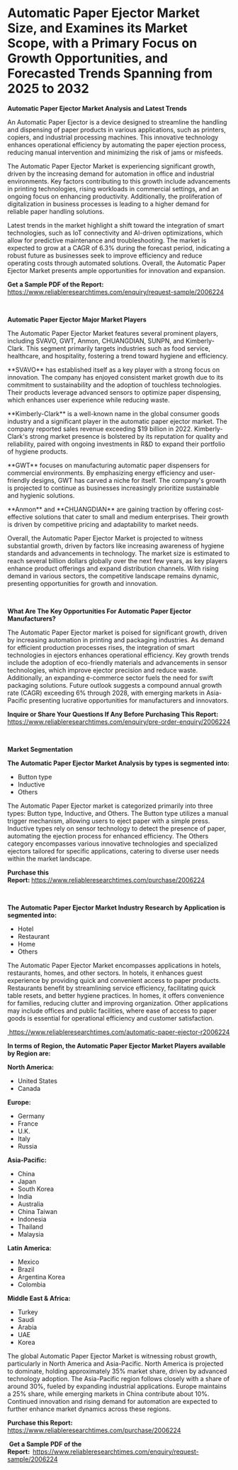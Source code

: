 <p><h1>Automatic Paper Ejector Market Size, and Examines its Market Scope, with a Primary Focus on Growth Opportunities, and Forecasted Trends Spanning from 2025 to 2032</h1></p><p><strong>Automatic Paper Ejector Market Analysis and Latest Trends</strong></p>
<p><p>An Automatic Paper Ejector is a device designed to streamline the handling and dispensing of paper products in various applications, such as printers, copiers, and industrial processing machines. This innovative technology enhances operational efficiency by automating the paper ejection process, reducing manual intervention and minimizing the risk of jams or misfeeds.</p><p>The Automatic Paper Ejector Market is experiencing significant growth, driven by the increasing demand for automation in office and industrial environments. Key factors contributing to this growth include advancements in printing technologies, rising workloads in commercial settings, and an ongoing focus on enhancing productivity. Additionally, the proliferation of digitalization in business processes is leading to a higher demand for reliable paper handling solutions.</p><p>Latest trends in the market highlight a shift toward the integration of smart technologies, such as IoT connectivity and AI-driven optimizations, which allow for predictive maintenance and troubleshooting. The market is expected to grow at a CAGR of 6.3% during the forecast period, indicating a robust future as businesses seek to improve efficiency and reduce operating costs through automated solutions. Overall, the Automatic Paper Ejector Market presents ample opportunities for innovation and expansion.</p></p>
<p><strong>Get a Sample PDF of the Report:&nbsp;</strong> <a href="https://www.reliableresearchtimes.com/enquiry/request-sample/2006224?utm_campaign=2524&utm_medium=2&utm_source=Github&utm_content=ia&utm_term=12042025&utm_id=automatic-paper-ejector">https://www.reliableresearchtimes.com/enquiry/request-sample/2006224</a></p>
<p>&nbsp;</p>
<p><strong>Automatic Paper Ejector Major Market Players</strong></p>
<p><p>The Automatic Paper Ejector Market features several prominent players, including SVAVO, GWT, Anmon, CHUANGDIAN, SUNPN, and Kimberly-Clark. This segment primarily targets industries such as food service, healthcare, and hospitality, fostering a trend toward hygiene and efficiency.</p><p>**SVAVO** has established itself as a key player with a strong focus on innovation. The company has enjoyed consistent market growth due to its commitment to sustainability and the adoption of touchless technologies. Their products leverage advanced sensors to optimize paper dispensing, which enhances user experience while reducing waste.</p><p>**Kimberly-Clark** is a well-known name in the global consumer goods industry and a significant player in the automatic paper ejector market. The company reported sales revenue exceeding $19 billion in 2022. Kimberly-Clark's strong market presence is bolstered by its reputation for quality and reliability, paired with ongoing investments in R&D to expand their portfolio of hygiene products.</p><p>**GWT** focuses on manufacturing automatic paper dispensers for commercial environments. By emphasizing energy efficiency and user-friendly designs, GWT has carved a niche for itself. The company's growth is projected to continue as businesses increasingly prioritize sustainable and hygienic solutions.</p><p>**Anmon** and **CHUANGDIAN** are gaining traction by offering cost-effective solutions that cater to small and medium enterprises. Their growth is driven by competitive pricing and adaptability to market needs.</p><p>Overall, the Automatic Paper Ejector Market is projected to witness substantial growth, driven by factors like increasing awareness of hygiene standards and advancements in technology. The market size is estimated to reach several billion dollars globally over the next few years, as key players enhance product offerings and expand distribution channels. With rising demand in various sectors, the competitive landscape remains dynamic, presenting opportunities for growth and innovation.</p></p>
<p>&nbsp;</p>
<p><strong>What Are The Key Opportunities For Automatic Paper Ejector Manufacturers?</strong></p>
<p><p>The Automatic Paper Ejector market is poised for significant growth, driven by increasing automation in printing and packaging industries. As demand for efficient production processes rises, the integration of smart technologies in ejectors enhances operational efficiency. Key growth trends include the adoption of eco-friendly materials and advancements in sensor technologies, which improve ejector precision and reduce waste. Additionally, an expanding e-commerce sector fuels the need for swift packaging solutions. Future outlook suggests a compound annual growth rate (CAGR) exceeding 6% through 2028, with emerging markets in Asia-Pacific presenting lucrative opportunities for manufacturers and innovators.</p></p>
<p><strong>Inquire or Share Your Questions If Any Before Purchasing This Report:</strong> <a href="https://www.reliableresearchtimes.com/enquiry/pre-order-enquiry/2006224?utm_campaign=2524&utm_medium=2&utm_source=Github&utm_content=ia&utm_term=12042025&utm_id=automatic-paper-ejector">https://www.reliableresearchtimes.com/enquiry/pre-order-enquiry/2006224</a></p>
<p>&nbsp;</p>
<p><strong>Market Segmentation</strong></p>
<p><strong>The Automatic Paper Ejector Market Analysis by types is segmented into:</strong></p>
<p><ul><li>Button type</li><li>Inductive</li><li>Others</li></ul></p>
<p><p>The Automatic Paper Ejector market is categorized primarily into three types: Button type, Inductive, and Others. The Button type utilizes a manual trigger mechanism, allowing users to eject paper with a simple press. Inductive types rely on sensor technology to detect the presence of paper, automating the ejection process for enhanced efficiency. The Others category encompasses various innovative technologies and specialized ejectors tailored for specific applications, catering to diverse user needs within the market landscape.</p></p>
<p><strong>Purchase this Report:&nbsp;</strong><a href="https://www.reliableresearchtimes.com/purchase/2006224?utm_campaign=2524&utm_medium=2&utm_source=Github&utm_content=ia&utm_term=12042025&utm_id=automatic-paper-ejector">https://www.reliableresearchtimes.com/purchase/2006224</a></p>
<p>&nbsp;</p>
<p><strong>The Automatic Paper Ejector Market Industry Research by Application is segmented into:</strong></p>
<p><ul><li>Hotel</li><li>Restaurant</li><li>Home</li><li>Others</li></ul></p>
<p><p>The Automatic Paper Ejector Market encompasses applications in hotels, restaurants, homes, and other sectors. In hotels, it enhances guest experience by providing quick and convenient access to paper products. Restaurants benefit by streamlining service efficiency, facilitating quick table resets, and better hygiene practices. In homes, it offers convenience for families, reducing clutter and improving organization. Other applications may include offices and public facilities, where ease of access to paper goods is essential for operational efficiency and customer satisfaction.</p></p>
<p><a href="https://www.reliableresearchtimes.com/automatic-paper-ejector-r2006224?utm_campaign=2524&utm_medium=2&utm_source=Github&utm_content=ia&utm_term=12042025&utm_id=automatic-paper-ejector">&nbsp;https://www.reliableresearchtimes.com/automatic-paper-ejector-r2006224</a></p>
<p><strong>In terms of Region, the Automatic Paper Ejector Market Players available by Region are:</strong></p>
<p>
    <p> <strong> North America: </strong>
        <ul>
            <li>United States</li>
            <li>Canada</li>
        </ul>
        </p> 
    <p> <strong> Europe: </strong>
        <ul>
            <li>Germany</li>
            <li>France</li>
            <li>U.K.</li>
            <li>Italy</li>
            <li>Russia</li>
        </ul>
        </p> 
    <p> <strong> Asia-Pacific: </strong>
        <ul>
            <li>China</li>
            <li>Japan</li>
            <li>South Korea</li>
            <li>India</li>
            <li>Australia</li>
            <li>China Taiwan</li>
            <li>Indonesia</li>
            <li>Thailand</li>
            <li>Malaysia</li>
        </ul>
        </p> 
    <p> <strong> Latin America: </strong>
        <ul>
            <li>Mexico</li>
            <li>Brazil</li>
            <li>Argentina Korea</li>
            <li>Colombia</li>
        </ul>
        </p> 
    <p> <strong> Middle East & Africa: </strong>
        <ul>
            <li>Turkey</li>
            <li>Saudi</li>
            <li>Arabia</li>
            <li>UAE</li>
            <li>Korea</li>
        </ul>
    </p>
    </p>
<p><p>The global Automatic Paper Ejector Market is witnessing robust growth, particularly in North America and Asia-Pacific. North America is projected to dominate, holding approximately 35% market share, driven by advanced technology adoption. The Asia-Pacific region follows closely with a share of around 30%, fueled by expanding industrial applications. Europe maintains a 25% share, while emerging markets in China contribute about 10%. Continued innovation and rising demand for automation are expected to further enhance market dynamics across these regions.</p></p>
<p><strong>Purchase this Report: </strong><a href="https://www.reliableresearchtimes.com/purchase/2006224?utm_campaign=2524&utm_medium=2&utm_source=Github&utm_content=ia&utm_term=12042025&utm_id=automatic-paper-ejector">https://www.reliableresearchtimes.com/purchase/2006224</a></p>
<p>&nbsp;<strong>Get a Sample PDF of the Report:&nbsp;&nbsp;</strong><a href="https://www.reliableresearchtimes.com/enquiry/request-sample/2006224?utm_campaign=2524&utm_medium=2&utm_source=Github&utm_content=ia&utm_term=12042025&utm_id=automatic-paper-ejector">https://www.reliableresearchtimes.com/enquiry/request-sample/2006224</a></p>
<p><strong></strong></p>
<p><p></p><p></p><p></p></p>